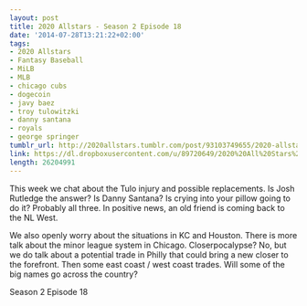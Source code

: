 ```yaml
---
layout: post
title: 2020 Allstars - Season 2 Episode 18
date: '2014-07-28T13:21:22+02:00'
tags:
- 2020 Allstars
- Fantasy Baseball
- MiLB
- MLB
- chicago cubs
- dogecoin
- javy baez
- troy tulowitzki
- danny santana
- royals
- george springer
tumblr_url: http://2020allstars.tumblr.com/post/93103749655/2020-allstars-season-2-episode-18
link: https://dl.dropboxusercontent.com/u/89720649/2020%20All%20Stars%20-%2020140727%20-%20Season%202%20Episode%2018%20%2833%29%20-%20Final.mp3
length: 26204991
---
```

This week we chat about the Tulo injury and possible replacements.  Is Josh Rutledge the answer?  Is Danny Santana?  Is crying into your pillow going to do it?  Probably all three.  In positive news, an old friend is coming back to the NL West.

We also openly worry about the situations in KC and Houston.  There is more talk about the minor league system in Chicago.  Closerpocalypse?  No, but we do talk about a potential trade in Philly that could bring a new closer to the forefront.  Then some east coast / west coast trades.  Will some of the big names go across the country?

Season 2 Episode 18
